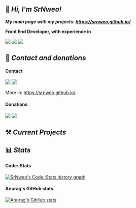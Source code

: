 ## 👋 *Hi, I'm SrNweo!*

***My main page with my projects: https://srnweo.github.io/***

**Front End Developer, with experience in** <br>

<img src="https://img.shields.io/badge/HTML5-E34F26?style=for-the-badge&logo=html5&logoColor=white"> <img src="https://img.shields.io/badge/CSS3-1572B6?style=for-the-badge&logo=css3&logoColor=white"> <img src="https://img.shields.io/badge/JavaScript-323330?style=for-the-badge&logo=javascript&logoColor=F7DF1E ">

## 📨 *Contact and donations*

#### Contact

<a href="https://www.twitter.com/SrNweo/">
<img src="https://img.shields.io/badge/Twitter-1DA1F2?style=for-the-badge&logo=twitter&logoColor=white"></a> <a href="https://www.instagram.com/srnweo0/">
<img src="https://img.shields.io/badge/Instagram-E4405F?style=for-the-badge&logo=instagram&logoColor=white"></a>

More in: https://srnweo.github.io/

#### Donations
<a href="https://ko-fi.com/srnweo"><img src="https://img.shields.io/badge/Ko--fi-F16061?style=for-the-badge&logo=ko-fi&logoColor=white"></a> <a href="https://paypal.me/horyhe"><img src="https://img.shields.io/badge/PayPal-00457C?style=for-the-badge&logo=paypal&logoColor=white"></a>

## ⚒ *Current Projects*

## 📊 *Stats*

#### Code::Stats

<a href="https://codestats.net/users/SrNweo"> <img src='https://codestats-readme.wegfan.cn/history-graph/SrNweo?width=850&height=300' alt="SrNweo's Code::Stats history graph"/></a>

#### Anurag's GitHub stats

[![Anurag's GitHub stats](https://github-readme-stats.vercel.app/api?username=SrNweo)](https://github.com/anuraghazra/github-readme-stats)

<!--- https://dev.to/envoy_/150-badges-for-github-pnk --->
